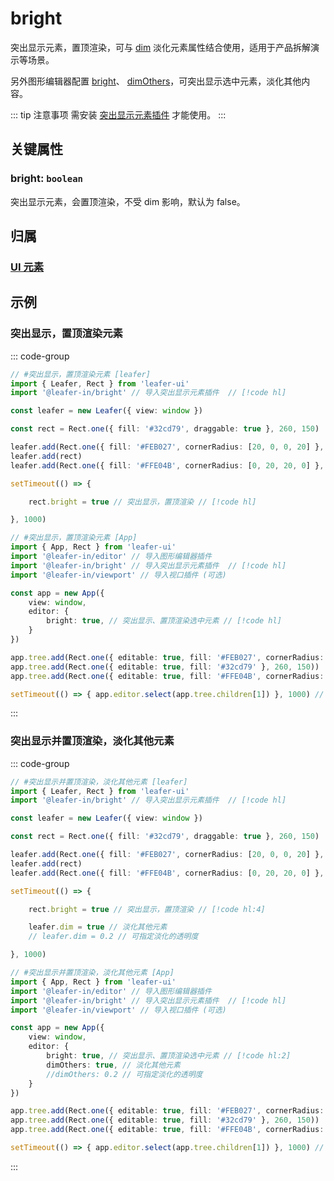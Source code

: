 # bright

突出显示元素，置顶渲染，可与 [dim](/reference/UI/dim.md) 淡化元素属性结合使用，适用于产品拆解演示等场景。

另外图形编辑器配置 [bright](/plugin/in/editor/config/style.md#bright-boolean)、 [dimOthers](/plugin/in/editor/config/style.md#bright-boolean)，可突出显示选中元素，淡化其他内容。

::: tip 注意事项
需安装 [突出显示元素插件](/plugin/in/bright/index.md) 才能使用。
:::

## 关键属性

### bright: `boolean`

突出显示元素，会置顶渲染，不受 dim 影响，默认为 false。

## 归属

### [UI 元素](/reference/display/UI.md)

## 示例

### 突出显示，置顶渲染元素

::: code-group
```ts
// #突出显示，置顶渲染元素 [leafer]
import { Leafer, Rect } from 'leafer-ui'
import '@leafer-in/bright' // 导入突出显示元素插件  // [!code hl]

const leafer = new Leafer({ view: window })

const rect = Rect.one({ fill: '#32cd79', draggable: true }, 260, 150)

leafer.add(Rect.one({ fill: '#FEB027', cornerRadius: [20, 0, 0, 20] }, 100, 100))
leafer.add(rect)
leafer.add(Rect.one({ fill: '#FFE04B', cornerRadius: [0, 20, 20, 0] }, 320, 100))

setTimeout(() => {

    rect.bright = true // 突出显示，置顶渲染 // [!code hl]

}, 1000)
```
```ts
// #突出显示，置顶渲染元素 [App]
import { App, Rect } from 'leafer-ui'
import '@leafer-in/editor' // 导入图形编辑器插件 
import '@leafer-in/bright' // 导入突出显示元素插件  // [!code hl]
import '@leafer-in/viewport' // 导入视口插件 (可选)

const app = new App({
    view: window,
    editor: {
        bright: true, // 突出显示、置顶渲染选中元素 // [!code hl]
    }
})

app.tree.add(Rect.one({ editable: true, fill: '#FEB027', cornerRadius: [20, 0, 0, 20] }, 100, 100))
app.tree.add(Rect.one({ editable: true, fill: '#32cd79' }, 260, 150))
app.tree.add(Rect.one({ editable: true, fill: '#FFE04B', cornerRadius: [0, 20, 20, 0] }, 320, 100))

setTimeout(() => { app.editor.select(app.tree.children[1]) }, 1000) // 模拟旋转元素
```
:::

### 突出显示并置顶渲染，淡化其他元素

::: code-group
```ts
// #突出显示并置顶渲染，淡化其他元素 [leafer]
import { Leafer, Rect } from 'leafer-ui'
import '@leafer-in/bright' // 导入突出显示元素插件  // [!code hl]

const leafer = new Leafer({ view: window })

const rect = Rect.one({ fill: '#32cd79', draggable: true }, 260, 150)

leafer.add(Rect.one({ fill: '#FEB027', cornerRadius: [20, 0, 0, 20] }, 100, 100))
leafer.add(rect)
leafer.add(Rect.one({ fill: '#FFE04B', cornerRadius: [0, 20, 20, 0] }, 320, 100))

setTimeout(() => {

    rect.bright = true // 突出显示，置顶渲染 // [!code hl:4]

    leafer.dim = true // 淡化其他元素 
    // leafer.dim = 0.2 // 可指定淡化的透明度

}, 1000)
```
```ts
// #突出显示并置顶渲染，淡化其他元素 [App]
import { App, Rect } from 'leafer-ui'
import '@leafer-in/editor' // 导入图形编辑器插件 
import '@leafer-in/bright' // 导入突出显示元素插件  // [!code hl]
import '@leafer-in/viewport' // 导入视口插件 (可选)

const app = new App({
    view: window,
    editor: {
        bright: true, // 突出显示、置顶渲染选中元素 // [!code hl:2]
        dimOthers: true, // 淡化其他元素
        //dimOthers: 0.2 // 可指定淡化的透明度
    }
})

app.tree.add(Rect.one({ editable: true, fill: '#FEB027', cornerRadius: [20, 0, 0, 20] }, 100, 100))
app.tree.add(Rect.one({ editable: true, fill: '#32cd79' }, 260, 150))
app.tree.add(Rect.one({ editable: true, fill: '#FFE04B', cornerRadius: [0, 20, 20, 0] }, 320, 100))

setTimeout(() => { app.editor.select(app.tree.children[1]) }, 1000) // 模拟旋转元素
```
:::
